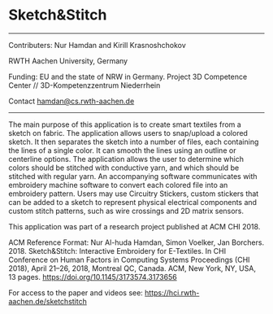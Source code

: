 # Sketch&Stitch

------------

Contributers: Nur Hamdan and Kirill Krasnoshchokov

RWTH Aachen University, Germany

Funding:  EU and the state of NRW in Germany. Project 3D Competence Center // 3D-Kompetenzzentrum Niederrhein

Contact hamdan@cs.rwth-aachen.de

------------

The main purpose of this application is to create smart textiles from a sketch on fabric. The application allows users to snap/upload a colored sketch. It then separates the sketch into a number of files, each containing the lines of a single color. It can smooth the lines using an outline or centerline options. The application allows the user to determine which colors should be stitched with conductive yarn, and which should be stitched with regular yarn. An accompanying software communicates with embroidery machine software to convert each colored file into an embroidery pattern. Users may use Circuitry Stickers, custom stickers that can be added to a sketch to represent physical electrical components and custom stitch patterns, such as wire crossings and 2D matrix sensors.

This application was part of a research project published at ACM CHI 2018.

ACM Reference Format: Nur Al-huda Hamdan, Simon Voelker, Jan Borchers. 2018. Sketch&Stitch: Interactive Embroidery for E-Textiles. In CHI Conference on Human Factors in Computing Systems Proceedings (CHI 2018), April 21–26, 2018, Montreal QC, Canada. ACM, New York, NY, USA, 13 pages. https://doi.org/10.1145/3173574.3173656

For access to the paper and videos see: https://hci.rwth-aachen.de/sketchstitch
